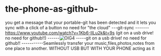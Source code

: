 # the-phone-as-github-
you get a message that your portable-git has been detected and it lets you sync with a click of a button no need for "the cloud" 
---git-sync 
-------https://www.youtube.com/watch?v=1Kb6-IILu2k&t=9s  (git on a usb drive! no need for github!!)
------![OIG4](https://github.com/anonq115/the-phone-as-github-/assets/32353565/67472023-3053-4c0d-a9d3-260ff1485877)
-----git on a usb drive! no need for github!!
-----------Seamlessly transfer your music,files,photos,notes from one place to another. WITHOUT USB BUT WITH YOUR PHONE acting as it 
